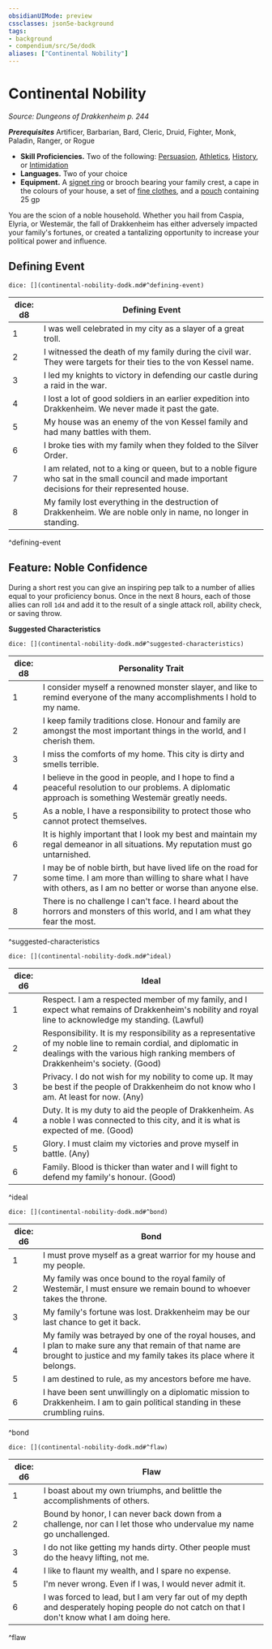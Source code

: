 ```yaml
---
obsidianUIMode: preview
cssclasses: json5e-background
tags:
- background
- compendium/src/5e/dodk
aliases: ["Continental Nobility"]
---
```

# Continental Nobility
*Source: Dungeons of Drakkenheim p. 244*  

***Prerequisites***  Artificer,  Barbarian,  Bard,  Cleric,  Druid,  Fighter,  Monk,  Paladin,  Ranger, or  Rogue

- **Skill Proficiencies.** Two of the following: [Persuasion](/Systems/5e/rules/skills.md#Persuasion), [Athletics](/Systems/5e/rules/skills.md#Athletics), [History](/Systems/5e/rules/skills.md#History), or [Intimidation](/Systems/5e/rules/skills.md#Intimidation)  
- **Languages.** Two of your choice  
- **Equipment.** A [signet ring](/Systems/5e/items/signet-ring.md) or brooch bearing your family crest, a cape in the colours of your house, a set of [fine clothes](/Systems/5e/items/fine-clothes.md), and a [pouch](/Systems/5e/items/pouch.md) containing 25 gp  

You are the scion of a noble household. Whether you hail from Caspia, Elyria, or Westemär, the fall of Drakkenheim has either adversely impacted your family's fortunes, or created a tantalizing opportunity to increase your political power and influence.

## Defining Event

`dice: [](continental-nobility-dodk.md#^defining-event)`

| dice: d8 | Defining Event |
|----------|----------------|
| 1 | I was well celebrated in my city as a slayer of a great troll. |
| 2 | I witnessed the death of my family during the civil war. They were targets for their ties to the von Kessel name. |
| 3 | I led my knights to victory in defending our castle during a raid in the war. |
| 4 | I lost a lot of good soldiers in an earlier expedition into Drakkenheim. We never made it past the gate. |
| 5 | My house was an enemy of the von Kessel family and had many battles with them. |
| 6 | I broke ties with my family when they folded to the Silver Order. |
| 7 | I am related, not to a king or queen, but to a noble figure who sat in the small council and made important decisions for their represented house. |
| 8 | My family lost everything in the destruction of Drakkenheim. We are noble only in name, no longer in standing. |
^defining-event

## Feature: Noble Confidence

During a short rest you can give an inspiring pep talk to a number of allies equal to your proficiency bonus. Once in the next 8 hours, each of those allies can roll `1d4` and add it to the result of a single attack roll, ability check, or saving throw.

**Suggested Characteristics**

`dice: [](continental-nobility-dodk.md#^suggested-characteristics)`

| dice: d8 | Personality Trait |
|----------|-------------------|
| 1 | I consider myself a renowned monster slayer, and like to remind everyone of the many accomplishments I hold to my name. |
| 2 | I keep family traditions close. Honour and family are amongst the most important things in the world, and I cherish them. |
| 3 | I miss the comforts of my home. This city is dirty and smells terrible. |
| 4 | I believe in the good in people, and I hope to find a peaceful resolution to our problems. A diplomatic approach is something Westemär greatly needs. |
| 5 | As a noble, I have a responsibility to protect those who cannot protect themselves. |
| 6 | It is highly important that I look my best and maintain my regal demeanor in all situations. My reputation must go untarnished. |
| 7 | I may be of noble birth, but have lived life on the road for some time. I am more than willing to share what I have with others, as I am no better or worse than anyone else. |
| 8 | There is no challenge I can't face. I heard about the horrors and monsters of this world, and I am what they fear the most. |
^suggested-characteristics

`dice: [](continental-nobility-dodk.md#^ideal)`

| dice: d6 | Ideal |
|----------|-------|
| 1 | Respect. I am a respected member of my family, and I expect what remains of Drakkenheim's nobility and royal line to acknowledge my standing. (Lawful) |
| 2 | Responsibility. It is my responsibility as a representative of my noble line to remain cordial, and diplomatic in dealings with the various high ranking members of Drakkenheim's society. (Good) |
| 3 | Privacy. I do not wish for my nobility to come up. It may be best if the people of Drakkenheim do not know who I am. At least for now. (Any) |
| 4 | Duty. It is my duty to aid the people of Drakkenheim. As a noble I was connected to this city, and it is what is expected of me. (Good) |
| 5 | Glory. I must claim my victories and prove myself in battle. (Any) |
| 6 | Family. Blood is thicker than water and I will fight to defend my family's honour. (Good) |
^ideal

`dice: [](continental-nobility-dodk.md#^bond)`

| dice: d6 | Bond |
|----------|------|
| 1 | I must prove myself as a great warrior for my house and my people. |
| 2 | My family was once bound to the royal family of Westemär, I must ensure we remain bound to whoever takes the throne. |
| 3 | My family's fortune was lost. Drakkenheim may be our last chance to get it back. |
| 4 | My family was betrayed by one of the royal houses, and I plan to make sure any that remain of that name are brought to justice and my family takes its place where it belongs. |
| 5 | I am destined to rule, as my ancestors before me have. |
| 6 | I have been sent unwillingly on a diplomatic mission to Drakkenheim. I am to gain political standing in these crumbling ruins. |
^bond

`dice: [](continental-nobility-dodk.md#^flaw)`

| dice: d6 | Flaw |
|----------|------|
| 1 | I boast about my own triumphs, and belittle the accomplishments of others. |
| 2 | Bound by honor, I can never back down from a challenge, nor can I let those who undervalue my name go unchallenged. |
| 3 | I do not like getting my hands dirty. Other people must do the heavy lifting, not me. |
| 4 | I like to flaunt my wealth, and I spare no expense. |
| 5 | I'm never wrong. Even if I was, I would never admit it. |
| 6 | I was forced to lead, but I am very far out of my depth and desperately hoping people do not catch on that I don't know what I am doing here. |
^flaw
